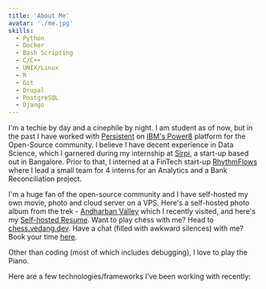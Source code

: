```yaml
---
title: 'About Me'
avatar: './me.jpg'
skills:
  - Python
  - Docker
  - Bash Scripting
  - C/C++
  - UNIX/Linux
  - R
  - Git
  - Drupal
  - PostgreSQL
  - Django
---
```


I'm a techie by day and a cinephile by night. I am student as of now, but in the past I have worked with [Persistent](https://www.persistent.com/) on [IBM's Power8](https://www.ibm.com/it-infrastructure/power) platform for the Open-Source community. I believe I have decent experience in Data Science, which I garnered during my internship at [Sirpi](https://www.sirpi.io/), a start-up based out in Bangalore. Prior to that, I interned at a FinTech start-up [RhythmFlows](https://rhythmflows.com/) where I lead a small team for 4 interns for an Analytics and a Bank Reconciliation project.

I'm a huge fan of the open-source community and I have self-hosted my own movie, photo and cloud server on a VPS. Here's a self-hosted photo album from the trek - [Andharban Valley](https://photos.vedang.dev/share/WZ5HJIO4) which I recently visited, and here's my [Self-hosted Resume](https://resume.vedang.dev/). Want to play chess with me? Head to [chess.vedang.dev](https://chess.vedang.dev). Have a chat (filled with awkward silences) with me? Book your time [here](https://vedang.youcanbook.me).


Other than coding (most of which includes debugging), I love to play the Piano.

Here are a few technologies/frameworks I’ve been working with recently:
